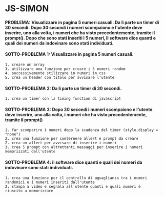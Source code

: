 # JS-SIMON

#### PROBLEMA: Visualizzare in pagina 5 numeri casuali. Da lì parte un timer di 30 secondi. Dopo 30 secondi i numeri scompaiono e l'utente deve inserire, uno alla volta, i numeri che ha visto precedentemente, tramite il prompt(). Dopo che sono stati inseriti i 5 numeri, il software dice quanti e quali dei numeri da indovinare sono stati individuati.

#### SOTTO-PROBLEMA 1: Visualizzare in pagina 5 numeri casuali.
    1. creare un array
    3. utilizzare una funzione per creare i 5 numeri random
    4. successivemente stilizzare in numeri in css
    5. crea un header con titolo per avvisare l'utente 

#### SOTTO-PROBLEMA 2: Da lì parte un timer di 30 secondi.
    1. crea un timer con la timing function di javascript

#### SOTTO-PROBLEMA 3: Dopo 30 secondi i numeri scompaiono e l'utente deve inserire, uno alla volta, i numeri che ha visto precedentemente, tramite il prompt()
    1. far scomparire i numeri dopo la scadenza del timer (style.display = "none")
    2. crea una funzione per conternere allert e prompt da creare
    2. crea un allert per avvisare di inserire i numeri
    3. crea 5 prompt con altrettanti messaggi per inserire i numeri memorizzati dall'utente

#### SOTTO-PROBLEMA 4: il software dice quanti e quali dei numeri da indovinare sono stati individuati.
    1. crea una funzione per il controllo di uguaglianza tra i numeri randomici e i numeri inseriti dall'utente
    2. stampa a video e segnala all'utente quanti e quali numeri è riuscito a memorizzare